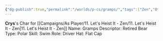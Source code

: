 ```yaml
---
{"dg-publish":true,"permalink":"/worlds/p-cs/gramps/","tags":["Zen","Other"]}
---
```


**Crys**'s Char for [[Campaigns/As Player/11. Let's Heist It - Zen/11. Let's Heist It - Zen\|11. Let's Heist It - Zen]]
Name: Gramps 
Descriptor: Retired 
Bear Type: Polar 
Skill: Swim 
Role: Driver 
Hat: Flat Cap